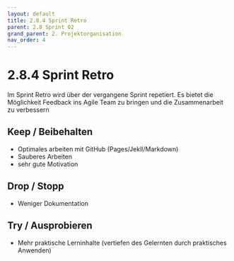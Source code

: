 ```yaml
---
layout: default
title: 2.8.4 Sprint Retro
parent: 2.8 Sprint 02
grand_parent: 2. Projektorganisation
nav_order: 4
---
```


# 2.8.4 Sprint Retro

Im Sprint Retro wird über der vergangene Sprint repetiert. Es bietet die Möglichkeit Feedback ins Agile Team zu bringen und die Zusammenarbeit zu verbessern

## Keep / Beibehalten

- Optimales arbeiten mit GitHub (Pages/Jekll/Markdown)
- Sauberes Arbeiten
- sehr gute Motivation

## Drop / Stopp

- Weniger Dokumentation

## Try / Ausprobieren

- Mehr praktische Lerninhalte (vertiefen des Gelernten durch praktisches Anwenden)
